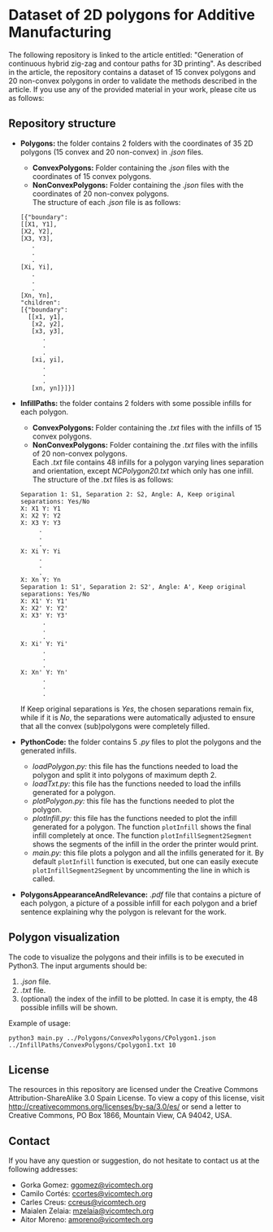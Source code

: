 # Dataset of 2D polygons for Additive Manufacturing
The following repository is linked to the article entitled: "Generation of continuous hybrid zig-zag and contour paths for 3D printing". As described in the article, the repository contains a dataset of 15 convex polygons and 20 non-convex polygons in order to validate the methods described in the article.
If you use any of the provided material in your work, please cite us as follows:

## Repository structure
* **Polygons:** the folder contains 2 folders with the coordinates of 35 2D polygons (15 convex and 20 non-convex) in *.json* files.
	* **ConvexPolygons:** Folder containing the *.json* files with the coordinates of 15 convex polygons.
	* **NonConvexPolygons:** Folder containing the *.json* files with the coordinates of 20 non-convex polygons.  
The structure of each *.json* file is as follows:
	```
	[{"boundary":
   [[X1, Y1],
    [X2, Y2],
    [X3, Y3],
	   .
	   .
	   .
    [Xi, Yi],
	   .
	   .
	   .
    [Xn, Yn],
  "children":
   [{"boundary":
      [[x1, y1],
       [x2, y2],
       [x3, y3],
	      .
	      .
	      .
       [xi, yi],
	      .
	      .
	      .
	   [xn, yn]}]}]
	```

* **InfillPaths:** the folder contains 2 folders with some possible infills for each polygon.  
	* **ConvexPolygons:** Folder containing the *.txt* files with the infills of 15 convex polygons. 
	* **NonConvexPolygons:** Folder containing the *.txt* files with the infills of 20 non-convex polygons.  
	Each *.txt* file contains 48 infills for a polygon varying lines separation and orientation, except *NCPolygon20.txt* which only has one infill. The structure of the *.txt* files is as follows:
	```
	Separation 1: S1, Separation 2: S2, Angle: A, Keep original separations: Yes/No
	X: X1 Y: Y1
	X: X2 Y: Y2
	X: X3 Y: Y3
	     .
	     .
	     .
	X: Xi Y: Yi
	     .
	     .
	     .
	X: Xn Y: Yn
	Separation 1: S1', Separation 2: S2', Angle: A', Keep original separations: Yes/No
	X: X1' Y: Y1'
	X: X2' Y: Y2'
	X: X3' Y: Y3'
	      .
	      .
	      .
	X: Xi' Y: Yi'
	      .
	      .
	      .
	X: Xn' Y: Yn'
	      .
	      .
	      .
	```
	If Keep original separations is *Yes*, the chosen separations remain fix, while if it is *No*, the separations were automatically adjusted to ensure that all the convex (sub)polygons were completely filled.

* **PythonCode:** the folder contains 5 *.py* files to plot the polygons and the generated infills.
	* *loadPolygon.py:* this file has the functions needed to load the polygon and split it into polygons of maximum depth 2.
	* *loadTxt.py:* this file has the functions needed to load the infills generated for a polygon.
	* *plotPolygon.py:* this file has the functions needed to plot the polygon.
	* *plotInfill.py:* this file has the functions needed to plot the infill generated for a polygon. The function `plotInfill` shows the final infill completely at once. The function `plotInfillSegment2Segment` shows the segments of the infill in the order the printer would print.
	* *main.py:* this file plots a polygon and all the infills generated for it. By default `plotInfill` function is executed, but one can easily execute `plotInfillSegment2Segment` by uncommenting the line in which is called.

* **PolygonsAppearanceAndRelevance:** *.pdf* file that contains a picture of each polygon, a picture of a possible infill for each polygon and a brief sentence explaining why the polygon is relevant for the work.

## Polygon visualization
The code to visualize the polygons and their infills is to be executed in Python3. The input arguments should be:
1. *.json* file.
2. *.txt* file.
3. (optional) the index of the infill to be plotted. In case it is empty, the 48 possible infills will be shown.

Example of usage:
```
python3 main.py ../Polygons/ConvexPolygons/CPolygon1.json ../InfillPaths/ConvexPolygons/Cpolygon1.txt 10
```

## License
The resources in this repository are licensed under the Creative Commons Attribution-ShareAlike 3.0 Spain License. To view a copy of this license, visit http://creativecommons.org/licenses/by-sa/3.0/es/ or send a letter to Creative Commons, PO Box 1866, Mountain View, CA 94042, USA.

## Contact
If you have any question or suggestion, do not hesitate to contact us at the following addresses:
* Gorka Gomez: ggomez@vicomtech.org
* Camilo Cortés: ccortes@vicomtech.org
* Carles Creus: ccreus@vicomtech.org
* Maialen Zelaia: mzelaia@vicomtech.org
* Aitor Moreno: amoreno@vicomtech.org
